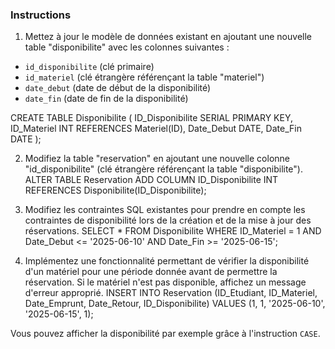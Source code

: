 ### Instructions

1. Mettez à jour le modèle de données existant en ajoutant une nouvelle table "disponibilite" avec les colonnes suivantes : 

* ``id_disponibilite`` (clé primaire)
* ``id_materiel`` (clé étrangère référençant la table "materiel") 
* ``date_debut`` (date de début de la disponibilité) 
* ``date_fin`` (date de fin de la disponibilité) 

CREATE TABLE Disponibilite (
    ID_Disponibilite SERIAL PRIMARY KEY,
    ID_Materiel INT REFERENCES Materiel(ID),
    Date_Debut DATE,
    Date_Fin DATE
);

2. Modifiez la table "reservation" en ajoutant une nouvelle colonne "id_disponibilite" (clé étrangère référençant la table "disponibilite"). 
ALTER TABLE Reservation ADD COLUMN ID_Disponibilite INT REFERENCES Disponibilite(ID_Disponibilite);

3. Modifiez les contraintes SQL existantes pour prendre en compte les contraintes de disponibilité lors de la création et de la mise à jour des réservations.
   SELECT * FROM Disponibilite 
WHERE ID_Materiel = 1 
  AND Date_Debut <= '2025-06-10' 
  AND Date_Fin >= '2025-06-15'; 

5. Implémentez une fonctionnalité permettant de vérifier la disponibilité d'un matériel pour une période donnée avant de permettre la réservation. Si le matériel n'est pas disponible, affichez un message d'erreur approprié. 
INSERT INTO Reservation (ID_Etudiant, ID_Materiel, Date_Emprunt, Date_Retour, ID_Disponibilite)
VALUES (1, 1, '2025-06-10', '2025-06-15', 1);

Vous pouvez afficher la disponibilité par exemple grâce à l'instruction ``CASE``.
